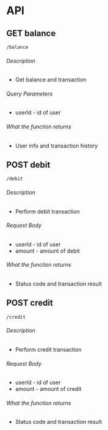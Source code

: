 # API

## GET balance

    /balance

###### Description 
- Get balance and transaction

###### Query Parameters 
- userId - id of user

###### What the function returns
- User info and transaction history

## POST debit

    /debit

###### Description 
- Perform debit transaction

###### Request Body 
- userId - id of user
- amount - amount of debit

###### What the function returns
- Status code and transaction result

## POST credit

    /credit

###### Description 
- Perform credit transaction

###### Request Body 
- userId - id of user
- amount - amount of credit

###### What the function returns
- Status code and transaction result

